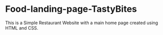 # Food-landing-page-TastyBites

This is a Simple Restaurant Website with a main home page created using HTML and CSS.
